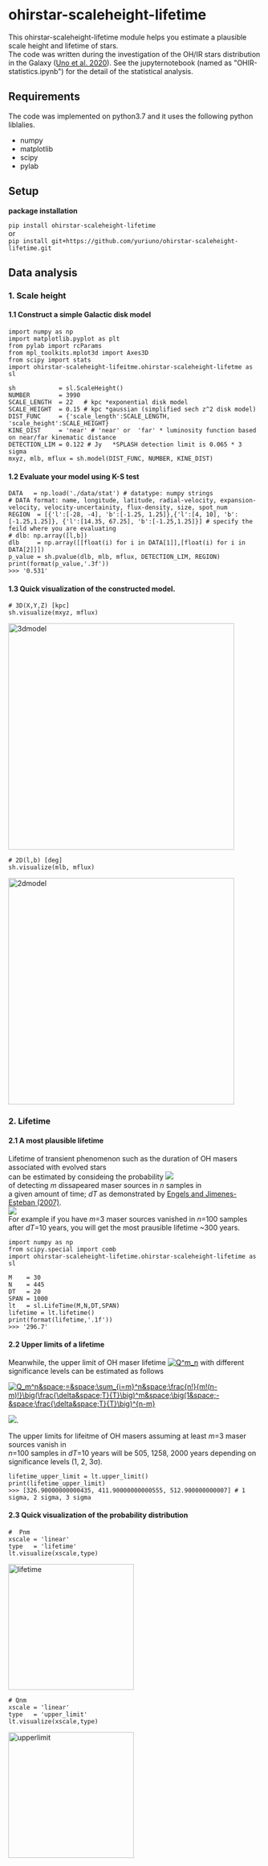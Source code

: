 # ohirstar-scaleheight-lifetime

This ohirstar-scaleheight-lifetime module helps you estimate a plausible scale height and lifetime of stars.<br>
The code was written during the investigation of the OH/IR stars distribution in the Galaxy ([Uno et al. 2020](https://academic.oup.com/mnras/advance-article/doi/10.1093/mnras/stab176/6108287?login=true)).
See the jupyternotebook (named as "OHIR-statistics.ipynb") for the detail of the statistical analysis.

## Requirements
The code was implemented on python3.7 and it uses the following python liblalies. 
- numpy
- matplotlib
- scipy
- pylab
## Setup
**package installation**

`pip install ohirstar-scaleheight-lifetime` <br>
or <br>
`pip install git+https://github.com/yuriuno/ohirstar-scaleheight-lifetime.git` <br>

## Data analysis

### 1. Scale height
#### 1.1 Construct a simple Galactic disk model 
```
import numpy as np
import matplotlib.pyplot as plt
from pylab import rcParams
from mpl_toolkits.mplot3d import Axes3D
from scipy import stats
import ohirstar-scaleheight-lifeitme.ohirstar-scaleheight-lifetme as sl

sh            = sl.ScaleHeight()
NUMBER        = 3990
SCALE_LENGTH  = 22   # kpc *exponential disk model
SCALE_HEIGHT  = 0.15 # kpc *gaussian (simplified sech z^2 disk model)
DIST_FUNC     = {'scale_length':SCALE_LENGTH, 'scale_height':SCALE_HEIGHT}
KINE_DIST     = 'near' # 'near' or  'far' * luminosity function based on near/far kinematic distance    
DETECTION_LIM = 0.122 # Jy   *SPLASH detection limit is 0.065 * 3 sigma 
mxyz, mlb, mflux = sh.model(DIST_FUNC, NUMBER, KINE_DIST)
```

#### 1.2 Evaluate your model using K-S test

```
DATA   = np.load('./data/stat') # datatype: numpy strings
# DATA format: name, longitude, latitude, radial-velocity, expansion-velocity, velocity-uncertainity, flux-density, size, spot_num
REGION  = [{'l':[-28, -4], 'b':[-1.25, 1.25]},{'l':[4, 10], 'b':[-1.25,1.25]}, {'l':[14.35, 67.25], 'b':[-1.25,1.25]}] # specify the feild where you are evaluating
# dlb: np.array([l,b]) 
dlb     = np.array([[float(i) for i in DATA[1]],[float(i) for i in DATA[2]]])
p_value = sh.pvalue(dlb, mlb, mflux, DETECTION_LIM, REGION)
print(format(p_value,'.3f'))
>>> '0.531'
```

#### 1.3 Quick visualization of the constructed model.
```
# 3D(X,Y,Z) [kpc]
sh.visualize(mxyz, mflux)
```
<img width="450" alt="3dmodel" src="https://user-images.githubusercontent.com/49733387/101880194-da365a00-3bd5-11eb-902e-0e970a354806.png">

```
# 2D(l,b) [deg]
sh.visualize(mlb, mflux)
```
<img width="450" alt="2dmodel" src="https://user-images.githubusercontent.com/49733387/101880254-ee7a5700-3bd5-11eb-9b02-3741a968b6cc.png">

### 2. Lifetime
#### 2.1 A most plausible lifetime 
Lifetime of transient phenomenon such as the duration of OH masers associated with evolved stars <br>
can be estimated by consideing the probability 
<img src="https://latex.codecogs.com/gif.latex?P^m_n"/> <br>
of detecting *m* dissapeared maser sources in *n* samples in <br> 
a given amount of time; *dT* as demonstrated by [Engels and Jimenes-Esteban (2007)](https://arxiv.org/pdf/0710.1697.pdf). <br>
<img src="https://latex.codecogs.com/gif.latex?P_m^n&space;=&space;\frac{n!}{m!(n-m)!}\big(\frac{\delta&space;T}{T}\big)^m&space;\big(1&space;-&space;\frac{\delta&space;T}{T}\big)^{n-m}"/> <br>
For example if you have *m*=3 maser sources vanished in *n*=100 samples after *dT*=10 years, you will get the most prausible lifetime ~300 years.
```
import numpy as np
from scipy.special import comb
import ohirstar-scaleheight-lifetime.ohirstar-scaleheight-lifetime as sl

M    = 30
N    = 445
DT   = 20
SPAN = 1000
lt   = sl.LifeTime(M,N,DT,SPAN)
lifetime = lt.lifetime()
print(format(lifetime,'.1f'))
>>> '296.7'
```
#### 2.2 Upper limits of a lifetime
Meanwhile, the upper limit of OH maser lifetime 
<a href="https://www.codecogs.com/eqnedit.php?latex=\inline&space;\dpi{150}&space;\bg_black&space;Q^m_n" target="_blank"><img src="https://latex.codecogs.com/png.latex?\dpi{200}&space;\bg_black&space;Q^m_n" title="Q^m_n" /></a>
with different significance levels can be estimated as follows

<a href="https://www.codecogs.com/eqnedit.php?latex=\inline&space;\dpi{150}&space;\bg_black&space;Q_m^n&space;=&space;\sum_{i=m}^n&space;\frac{n!}{m!(n-m)!}\big(\frac{\delta&space;T}{T}\big)^m&space;\big(1&space;-&space;\frac{\delta&space;T}{T}\big)^{n-m}" target="_blank"><img src="https://latex.codecogs.com/png.latex?\dpi{200}&space;\bg_black&space;Q^m_n" title="Q_m^n&space;=&space;\sum_{i=m}^n&space;\frac{n!}{m!(n-m)!}\big(\frac{\delta&space;T}{T}\big)^m&space;\big(1&space;-&space;\frac{\delta&space;T}{T}\big)^{n-m}" /></a>

<img src="https://latex.codecogs.com/gif.latex?Q_m^n&space;=&space;\sum_{i=m}^n&space;\frac{n!}{m!(n-m)!}\big(\frac{\delta&space;T}{T}\big)^m&space;\big(1&space;-&space;\frac{\delta&space;T}{T}\big)^{n-m}"/>.

The upper limits for lifeitme of OH masers assuming at least *m*=3 maser sources vanish in <br>
*n*=100 samples in *dT*=10 years will be 505, 1258, 2000 years depending on significance levels (1, 2, 3σ).

```
lifetime_upper_limit = lt.upper_limit()
print(lifetime_upper_limit)
>>> [326.90000000000435, 411.90000000000555, 512.900000000007] # 1 sigma, 2 sigma, 3 sigma
```
#### 2.3 Quick visualization of the probability distribution 
```
#  Pnm
xscale = 'linear'
type   = 'lifetime'
lt.visualize(xscale,type)
```
<img width="250" alt="lifetime" src="https://user-images.githubusercontent.com/49733387/101880602-89733100-3bd6-11eb-8a1e-4498e7994929.png">

```
# Qnm
xscale = 'linear'
type   = 'upper_limit'
lt.visualize(xscale,type)
```
<img width="250" alt="upperlimit" src="https://user-images.githubusercontent.com/49733387/101880623-909a3f00-3bd6-11eb-8df5-a1b2a5023c2e.png">
